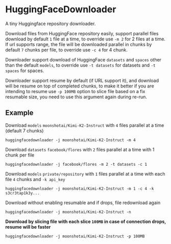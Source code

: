 # HuggingFaceDownloader

A tiny Huggingface repository downloader.

Download files from HuggingFace repository easily, support parallel files download by default `1` file at a time, to override use `-m 2` for 2 files at a time.
If url supports range, the file will be downloaded parallel in chunks by default `7` chunks per file, to override use `-c 4` for 4 chunk.

Downloader support download of HuggingFace `datasets` and `spaces` other than the default `models`, to override use `-t datasets` for datasets and `-t spaces` for spaces.

Downloader support resume by default (if URL support it), and download will be resume on top of completed chunks, to make it better if you are intending to resume use `-p 100MB` option to slice file based on a fix resumable size, you need to use this argument again during re-run.

## Example
Download `models` `moonshotai/Kimi-K2-Instruct` with `4` files parallel at a time (default 7 chunks)
```
huggingfacedownloader -j moonshotai/Kimi-K2-Instruct -m 4
```

Download `datasets` `facebook/flores` with `2` files parallel at a time with 1 chunk per file
```
huggingfacedownloader -j facebook/flores -m 2 -t datasets -c 1
```

Download `models` `private/repository` with `1` files parallel at a time with each file `4` chunks and `-k api_key`
```
huggingfacedownloader -j moonshotai/Kimi-K2-Instruct -m 1 -c 4 -k s3cr3tap1k3y...
```

Download without enabling resumable and if drops, file redownload again
```
huggingfacedownloader -j moonshotai/Kimi-K2-Instruct -n
```

**Download by slicing file with each slice `100MB` in case of connection drops, resume will be faster**
```
huggingfacedownloader -j moonshotai/Kimi-K2-Instruct -p 100MB
```
